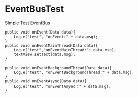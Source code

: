 # EventBusTest
Simple Test EventBus



    public void onEvent(Data data){
        Log.e("test", "onEvent:" + data.msg);
    }
    public void onEventMainThread(Data data){
        Log.e("test","onEventMainThread:"+ data.msg);
        textView.setText(data.msg);
    }

    public void onEventBackgroundThread(Data data){
        Log.e("test", "onEventBackgroundThread:" + data.msg);
    }
    public void onEventAsync(Data data){
        Log.e("test", "onEventAsync：" + data.msg);
    }
    
    
    
    
